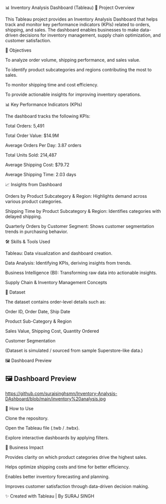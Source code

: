 📊 Inventory Analysis Dashboard (Tableau)
📌 Project Overview

This Tableau project provides an Inventory Analysis Dashboard that helps track and monitor key performance indicators (KPIs) related to orders, shipping, and sales. The dashboard enables businesses to make data-driven decisions for inventory management, supply chain optimization, and customer satisfaction.

🎯 Objectives

To analyze order volume, shipping performance, and sales value.

To identify product subcategories and regions contributing the most to sales.

To monitor shipping time and cost efficiency.

To provide actionable insights for improving inventory operations.

📊 Key Performance Indicators (KPIs)

The dashboard tracks the following KPIs:

Total Orders: 5,491

Total Order Value: $14.9M

Average Orders Per Day: 3.87 orders

Total Units Sold: 214,487

Average Shipping Cost: $79.72

Average Shipping Time: 2.03 days

📈 Insights from Dashboard

Orders by Product Subcategory & Region: Highlights demand across various product categories.

Shipping Time by Product Subcategory & Region: Identifies categories with delayed shipping.

Quarterly Orders by Customer Segment: Shows customer segmentation trends in purchasing behavior.

🛠️ Skills & Tools Used

Tableau: Data visualization and dashboard creation.

Data Analysis: Identifying KPIs, deriving insights from trends.

Business Intelligence (BI): Transforming raw data into actionable insights.

Supply Chain & Inventory Management Concepts

📂 Dataset

The dataset contains order-level details such as:

Order ID, Order Date, Ship Date

Product Sub-Category & Region

Sales Value, Shipping Cost, Quantity Ordered

Customer Segmentation

(Dataset is simulated / sourced from sample Superstore-like data.)

🖼️ Dashboard Preview


## 🖼️ Dashboard Preview


https://github.com/surajsinghsmn/Inventory-Analysis-DAshboard/blob/main/inventory%20analysis.jpg


🚀 How to Use

Clone the repository.

Open the Tableau file (.twb / .twbx).

Explore interactive dashboards by applying filters.

📌 Business Impact

Provides clarity on which product categories drive the highest sales.

Helps optimize shipping costs and time for better efficiency.

Enables better inventory forecasting and planning.

Improves customer satisfaction through data-driven decision making.

✨ Created with Tableau | By SURAJ SINGH
